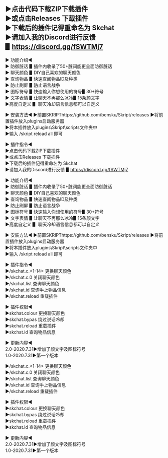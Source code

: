 
▶点击代码下载ZIP下载插件  
▶或点击Releases 下载插件  
▶下载后的插件记得重命名为 Skchat  
▶请加入我的Discord进行反馈 ▋https://discord.gg/fSWTMj7  
---
▶ 功能介绍◀  
▶ 防御脏话 ▋插件内收录了50+脏词能更全面防御脏话  
▶ 聊天颜色 ▋DIY自己喜欢的聊天颜色                          
▶ 查询物品 ▋快速查阅物品ID及种类                          
▶ 防止刷屏 ▋防止语言战争     
▶ 图标符号 ▋快速输入你想使用的符号▋30+符号  
▶ 文字表情 ▋让聊天不再那么冰冷▋15条颜文字                           
▶高度自定义 ▋ 聊天冷却语言信息都可以自定义  

▶ 安装方法◀
▶前置SKRIPThttps://github.com/bensku/Skript/releases
▶将前置插件放入plugins启动服务器               
▶将本插件放入plugins\Skript\scripts文件夹中     
▶输入 /skript reload all 即可       

▶ 插件指令◀  
▶点击代码下载ZIP下载插件  
▶或点击Releases 下载插件  
▶下载后的插件记得重命名为 Skchat  
▶请加入我的Discord进行反馈 ▋https://discord.gg/fSWTMj7  

▶ 功能介绍◀  
▶ 防御脏话 ▋插件内收录了50+脏词能更全面防御脏话  
▶ 聊天颜色 ▋DIY自己喜欢的聊天颜色                          
▶ 查询物品 ▋快速查阅物品ID及种类                          
▶ 防止刷屏 ▋防止语言战争     
▶ 图标符号 ▋快速输入你想使用的符号▋30+符号  
▶ 文字表情 ▋让聊天不再那么冰冷▋15条颜文字                           
▶高度自定义 ▋ 聊天冷却语言信息都可以自定义  

▶ 安装方法◀
▶前置SKRIPThttps://github.com/bensku/Skript/releases
▶将前置插件放入plugins启动服务器               
▶将本插件放入plugins\Skript\scripts文件夹中     
▶输入 /skript reload all 即可       

▶ 插件指令◀  
▶/skchat.c.<1-14> 更换聊天颜色    
▶/skchat.c.0 关闭聊天颜色   
▶/skchat.list 查询聊天颜色    
▶/skchat.id 查询手上物品信息    
▶/skchat.reload 重载插件    

▶ 插件权限◀  
▶skchat.colour 更换聊天颜色  
▶skchat.bypas 绕过说话冷却  
▶skchat.reload 重载插件  
▶skchat.id 查询物品信息  

▶ 更新内容◀  
2.0-2020.7.31▶增加了颜文字及图标符号  
1.0-2020.7.31▶第一个版本  

▶/skchat.c.<1-14> 更换聊天颜色    
▶/skchat.c.0 关闭聊天颜色   
▶/skchat.list 查询聊天颜色    
▶/skchat.id 查询手上物品信息    
▶/skchat.reload 重载插件    

▶ 插件权限◀  
▶skchat.colour 更换聊天颜色  
▶skchat.bypas 绕过说话冷却  
▶skchat.reload 重载插件  
▶skchat.id 查询物品信息  

▶ 更新内容◀  
2.0-2020.7.31▶增加了颜文字及图标符号  
1.0-2020.7.31▶第一个版本  
